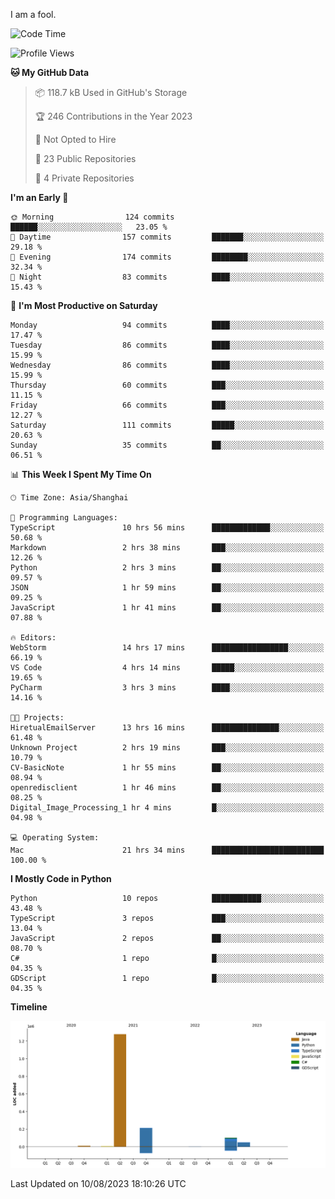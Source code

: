 I am a fool.

<!--START_SECTION:waka-->
![Code Time](http://img.shields.io/badge/Code%20Time-607%20hrs%2024%20mins-blue)

![Profile Views](http://img.shields.io/badge/Profile%20Views-1-blue)

**🐱 My GitHub Data** 

> 📦 118.7 kB Used in GitHub's Storage 
 > 
> 🏆 246 Contributions in the Year 2023
 > 
> 🚫 Not Opted to Hire
 > 
> 📜 23 Public Repositories 
 > 
> 🔑 4 Private Repositories 
 > 
**I'm an Early 🐤** 

```text
🌞 Morning                124 commits         ██████░░░░░░░░░░░░░░░░░░░   23.05 % 
🌆 Daytime                157 commits         ███████░░░░░░░░░░░░░░░░░░   29.18 % 
🌃 Evening                174 commits         ████████░░░░░░░░░░░░░░░░░   32.34 % 
🌙 Night                  83 commits          ████░░░░░░░░░░░░░░░░░░░░░   15.43 % 
```
📅 **I'm Most Productive on Saturday** 

```text
Monday                   94 commits          ████░░░░░░░░░░░░░░░░░░░░░   17.47 % 
Tuesday                  86 commits          ████░░░░░░░░░░░░░░░░░░░░░   15.99 % 
Wednesday                86 commits          ████░░░░░░░░░░░░░░░░░░░░░   15.99 % 
Thursday                 60 commits          ███░░░░░░░░░░░░░░░░░░░░░░   11.15 % 
Friday                   66 commits          ███░░░░░░░░░░░░░░░░░░░░░░   12.27 % 
Saturday                 111 commits         █████░░░░░░░░░░░░░░░░░░░░   20.63 % 
Sunday                   35 commits          ██░░░░░░░░░░░░░░░░░░░░░░░   06.51 % 
```


📊 **This Week I Spent My Time On** 

```text
🕑︎ Time Zone: Asia/Shanghai

💬 Programming Languages: 
TypeScript               10 hrs 56 mins      █████████████░░░░░░░░░░░░   50.68 % 
Markdown                 2 hrs 38 mins       ███░░░░░░░░░░░░░░░░░░░░░░   12.26 % 
Python                   2 hrs 3 mins        ██░░░░░░░░░░░░░░░░░░░░░░░   09.57 % 
JSON                     1 hr 59 mins        ██░░░░░░░░░░░░░░░░░░░░░░░   09.25 % 
JavaScript               1 hr 41 mins        ██░░░░░░░░░░░░░░░░░░░░░░░   07.88 % 

🔥 Editors: 
WebStorm                 14 hrs 17 mins      █████████████████░░░░░░░░   66.19 % 
VS Code                  4 hrs 14 mins       █████░░░░░░░░░░░░░░░░░░░░   19.65 % 
PyCharm                  3 hrs 3 mins        ████░░░░░░░░░░░░░░░░░░░░░   14.16 % 

🐱‍💻 Projects: 
HiretualEmailServer      13 hrs 16 mins      ███████████████░░░░░░░░░░   61.48 % 
Unknown Project          2 hrs 19 mins       ███░░░░░░░░░░░░░░░░░░░░░░   10.79 % 
CV-BasicNote             1 hr 55 mins        ██░░░░░░░░░░░░░░░░░░░░░░░   08.94 % 
openredisclient          1 hr 46 mins        ██░░░░░░░░░░░░░░░░░░░░░░░   08.25 % 
Digital_Image_Processing_1 hr 4 mins         █░░░░░░░░░░░░░░░░░░░░░░░░   04.98 % 

💻 Operating System: 
Mac                      21 hrs 34 mins      █████████████████████████   100.00 % 
```

**I Mostly Code in Python** 

```text
Python                   10 repos            ███████████░░░░░░░░░░░░░░   43.48 % 
TypeScript               3 repos             ███░░░░░░░░░░░░░░░░░░░░░░   13.04 % 
JavaScript               2 repos             ██░░░░░░░░░░░░░░░░░░░░░░░   08.70 % 
C#                       1 repo              █░░░░░░░░░░░░░░░░░░░░░░░░   04.35 % 
GDScript                 1 repo              █░░░░░░░░░░░░░░░░░░░░░░░░   04.35 % 
```



**Timeline**

![Lines of Code chart](https://raw.githubusercontent.com/VeejaLiu/VeejaLiu/master/assets/bar_graph.png)


 Last Updated on 10/08/2023 18:10:26 UTC
<!--END_SECTION:waka-->
